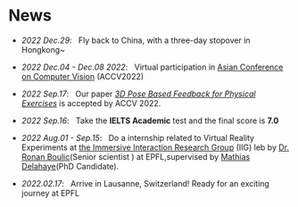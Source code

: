 # News

- *2022 Dec.29*: &nbsp; Fly back to China, with a three-day stopover in Hongkong~

- *2022 Dec.04 - Dec.08 2022*: &nbsp; Virtual participation in  [Asian Conference on Computer Vision](https://accv2022.org/en/default.asp) (ACCV2022)

- *2022 Sep.17*: &nbsp; Our paper [*3D Pose Based Feedback for Physical Exercises*](https://senakicir.github.io/projects/exercise_feedback) is accepted by ACCV 2022.

- *2022 Sep.16*: &nbsp; Take the **IELTS Academic** test and the final score is **7.0** 
  
- *2022 Aug.01 - Sep.15*: &nbsp; Do a internship related to Virtual Reality Experiments at [the Immersive Interaction Research Group](https://www.epfl.ch/labs/iig/) (IIG) leb by  [Dr. Ronan Boulic](https://people.epfl.ch/104608?lang=en)(Senior scientist
) at EPFL,supervised by [Mathias Delahaye](https://people.epfl.ch/mathias.delahaye?lang=en)(PhD Candidate).

- *2022.02.17*: &nbsp; Arrive in Lausanne, Switzerland! Ready for an exciting journey at EPFL
